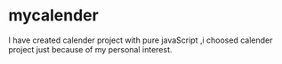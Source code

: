 # mycalender
I have created calender project with pure javaScript ,i choosed calender project just because of my personal interest. 
